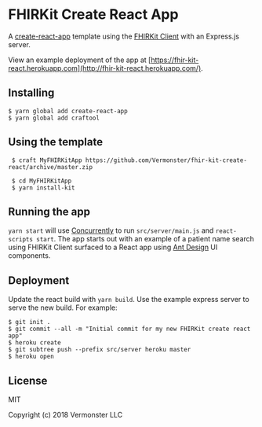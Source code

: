# FHIRKit Create React App

A [create-react-app](https://github.com/facebook/create-react-app) template using
the [FHIRKit Client](https://github.com/Vermonster/fhir-kit-client) with an Express.js server.

View an example deployment of the app at [https://fhir-kit-react.herokuapp.com](http://fhir-kit-react.herokuapp.com/).

## Installing

```
$ yarn global add create-react-app
$ yarn global add craftool
```

## Using the template

```
 $ craft MyFHIRKitApp https://github.com/Vermonster/fhir-kit-create-react/archive/master.zip

 $ cd MyFHIRKitApp
 $ yarn install-kit
```

## Running the app

`yarn start` will use [Concurrently](https://github.com/kimmobrunfeldt/concurrently) to run `src/server/main.js` and `react-scripts start`. The app starts out with an example
of a patient name search using FHIRKit Client surfaced to a React app using [Ant Design](https://github.com/ant-design/ant-design) UI components.

## Deployment

Update the react build with `yarn build`. Use the example express server to serve the new build. For example:

```
$ git init .
$ git commit --all -m "Initial commit for my new FHIRKit create react app"
$ heroku create
$ git subtree push --prefix src/server heroku master
$ heroku open
```

## License

MIT

Copyright (c) 2018 Vermonster LLC

